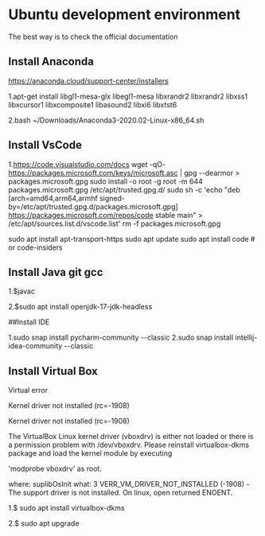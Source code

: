 # Ubuntu development environment

The best way is to check the official documentation


## Install Anaconda

https://anaconda.cloud/support-center/installers

1.apt-get install libgl1-mesa-glx libegl1-mesa libxrandr2 libxrandr2 libxss1 libxcursor1 libxcomposite1 libasound2 libxi6 libxtst6

2.bash ~/Downloads/Anaconda3-2020.02-Linux-x86_64.sh



## Install VsCode

1.https://code.visualstudio.com/docs
wget -qO- https://packages.microsoft.com/keys/microsoft.asc | gpg --dearmor > packages.microsoft.gpg
sudo install -o root -g root -m 644 packages.microsoft.gpg /etc/apt/trusted.gpg.d/
sudo sh -c 'echo "deb [arch=amd64,arm64,armhf signed-by=/etc/apt/trusted.gpg.d/packages.microsoft.gpg] https://packages.microsoft.com/repos/code stable main" > /etc/apt/sources.list.d/vscode.list'
rm -f packages.microsoft.gpg

sudo apt install apt-transport-https
sudo apt update
sudo apt install code # or code-insiders


## Install Java git gcc

1.$javac

2.$sudo apt install openjdk-17-jdk-headless

##Install IDE

1.sudo snap install pycharm-community --classic
2.sudo snap install intellij-idea-community --classic


## Install Virtual Box
Virtual error

Kernel driver not installed (rc=-1908)

Kernel driver not installed (rc=-1908)

The VirtualBox Linux kernel driver (vboxdrv) is either not loaded or there is a permission problem with /dev/vboxdrv. 
Please reinstall virtualbox-dkms package and load the kernel module by executing

'modprobe vboxdrv'
as root.

where: suplibOsInit what: 3 VERR_VM_DRIVER_NOT_INSTALLED (-1908) - The support driver is not installed. On linux, open returned ENOENT.


1.$ sudo apt install virtualbox-dkms

2.$ sudo apt upgrade

